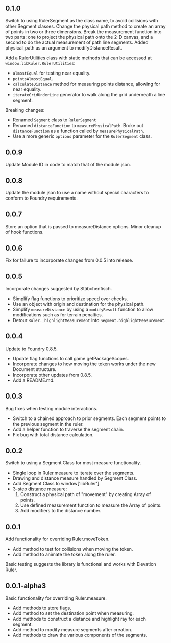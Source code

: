 ## 0.1.0
Switch to using RulerSegment as the class name, to avoid collisions with other Segment classes. Change the physical path method to create an array of points in two or three dimensions. Break the measurement function into two parts: one to project the physical path onto the 2-D canvas, and a second to do the actual measurement of path line segments. Added physical_path as an argument to modifyDistanceResult. 

Add a RulerUtilities class with static methods that can be accessed at `window.libRuler.RulerUtilities`:
- `almostEqual` for testing near equality.
- `pointsAlmostEqual`.
- `calculateDistance` method for measuring points distance, allowing for near equality.
- `iterateGridUnderLine` generator to walk along the grid underneath a line segment.

Breaking changes:
- Renamed `Segment` class to `RulerSegment`
- Renamed `distanceFunction` to `measurePhysicalPath`. Broke out `distanceFunction` as a function called by `measurePhysicalPath`.    
- Use a more generic `options` parameter for the `RulerSegment` class.


## 0.0.9
Update Module ID in code to match that of the module.json. 

## 0.0.8
Update the module.json to use a name without special characters to conform to Foundry requirements.

## 0.0.7
Store an option that is passed to measureDistance options. Minor cleanup of hook functions.

## 0.0.6
Fix for failure to incorporate changes from 0.0.5 into release.

## 0.0.5
Incorporate changes suggested by Stäbchenfisch. 
- Simplify flag functions to prioritize speed over checks.
- Use an object with origin and destination for the physical path.
- Simplify `measureDistance` by using a `modifyResult` function to allow 
    modifications such as for terrain penalties.
- Detour `Ruler._highlightMeasurement` into `Segment.highlightMeasurement`.

## 0.0.4
Update to Foundry 0.8.5.
- Update flag functions to call game.getPackageScopes.
- Incorporate changes to how moving the token works under the new Document structure.
- Incorporate other updates from 0.8.5.
- Add a README.md.

## 0.0.3
Bug fixes when testing module interactions.
- Switch to a chained approach to prior segments. Each segment points to the previous segment in the ruler.
- Add a helper function to traverse the segment chain.
- Fix bug with total distance calculation.

## 0.0.2
Switch to using a Segment Class for most measure functionality.
- Single loop in Ruler.measure to iterate over the segments.
- Drawing and distance measure handled by Segment Class.
- Add Segment Class to window['libRuler'].
- 3-step distance measure:
  1. Construct a physical path of "movement" by creating Array of points. 
  2. Use defined measurement function to measure the Array of points.
  3. Add modifiers to the distance number.


## 0.0.1
Add functionality for overriding Ruler.moveToken.
- Add method to test for collisions when moving the token.
- Add method to animate the token along the ruler.

Basic testing suggests the library is functional and works with Elevation Ruler.

## 0.0.1-alpha3

Basic functionality for overriding Ruler.measure.

- Add methods to store flags.
- Add method to set the destination point when measuring.
- Add methods to construct a distance and highlight ray for each segment.
- Add method to modify measure segments after creation.
- Add methods to draw the various components of the segments.

